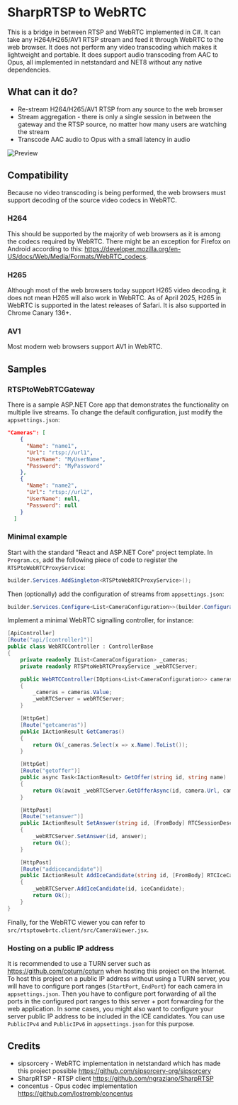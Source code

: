 # SharpRTSP to WebRTC
This is a bridge in between RTSP and WebRTC implemented in C#. It can take any H264/H265/AV1 RTSP stream and feed it through WebRTC to the web browser. It does not perform
any video transcoding which makes it lightweight and portable. It does support audio transcoding from AAC to Opus, all implemented in netstandard and NET8 without any native dependencies.

## What can it do?
- Re-stream H264/H265/AV1 RTSP from any source to the web browser
- Stream aggregation - there is only a single session in between the gateway and the RTSP source, no matter how many users are watching the stream
- Transcode AAC audio to Opus with a small latency in audio

![Preview](demo.gif)

## Compatibility
Because no video transcoding is being performed, the web browsers must support decoding of the source video codecs in WebRTC.

### H264
This should be supported by the majority of web browsers as it is among the codecs required by WebRTC. There might be an exception for Firefox on Android according to this: https://developer.mozilla.org/en-US/docs/Web/Media/Formats/WebRTC_codecs.

### H265
Although most of the web browsers today support H265 video decoding, it does not mean H265 will also work in WebRTC. As of April 2025, H265 in WebRTC is supported in the latest releases of Safari. It is also supported in Chrome Canary 136+.

### AV1
Most modern web browsers support AV1 in WebRTC.

## Samples
### RTSPtoWebRTCGateway
There is a sample ASP.NET Core app that demonstrates the functionality on multiple live streams. To change the default configuration, just modify the `appsettings.json`:
```json
"Cameras": [
    {
      "Name": "name1",
      "Url": "rtsp://url1",
      "UserName": "MyUserName",
      "Password": "MyPassword"
    },
    {
      "Name": "name2",
      "Url": "rtsp://url2",
      "UserName": null,
      "Password": null
    }
  ]
```

### Minimal example
Start with the standard "React and ASP.NET Core" project template. In `Program.cs`, add the following piece of code to register the `RTSPtoWebRTCProxyService`:
```cs
builder.Services.AddSingleton<RTSPtoWebRTCProxyService>();
```

Then (optionally) add the configuration of streams from `appsettings.json`:
```cs
builder.Services.Configure<List<CameraConfiguration>>(builder.Configuration.GetSection("Cameras"));
```

Implement a minimal WebRTC signalling controller, for instance:
```cs
[ApiController]
[Route("api/[controller]")]
public class WebRTCController : ControllerBase
{
    private readonly IList<CameraConfiguration> _cameras;
    private readonly RTSPtoWebRTCProxyService _webRTCServer;

    public WebRTCController(IOptions<List<CameraConfiguration>> cameras, RTSPtoWebRTCProxyService webRTCServer)
    {
        _cameras = cameras.Value;
        _webRTCServer = webRTCServer;
    }

    [HttpGet]
    [Route("getcameras")]
    public IActionResult GetCameras()
    {
        return Ok(_cameras.Select(x => x.Name).ToList());
    }

    [HttpGet]
    [Route("getoffer")]
    public async Task<IActionResult> GetOffer(string id, string name)
    {
        return Ok(await _webRTCServer.GetOfferAsync(id, camera.Url, camera.UserName, camera.Password, camera.StartPort, camera.EndPort));
    }

    [HttpPost]
    [Route("setanswer")]
    public IActionResult SetAnswer(string id, [FromBody] RTCSessionDescriptionInit answer)
    {
        _webRTCServer.SetAnswer(id, answer);
        return Ok();
    }

    [HttpPost]
    [Route("addicecandidate")]
    public IActionResult AddIceCandidate(string id, [FromBody] RTCIceCandidateInit iceCandidate)
    {
        _webRTCServer.AddIceCandidate(id, iceCandidate);
        return Ok();
    }
}
```

Finally, for the WebRTC viewer you can refer to `src/rtsptowebrtc.client/src/CameraViewer.jsx`.

### Hosting on a public IP address
It is recommended to use a TURN server such as https://github.com/coturn/coturn when hosting this project on the Internet. 
To host this project on a public IP address without using a TURN server, you will have to configure port ranges (`StartPort`, `EndPort`) for each camera in `appsettings.json`. Then you have to configure port forwarding of all the ports in the configured port ranges to this server + port forwarding for the web application. 
In some cases, you might also want to configure your server public IP address to be included in the ICE candidates. You can use `PublicIPv4` and `PublicIPv6` in `appsettings.json` for this purpose.

## Credits
- sipsorcery - WebRTC implementation in netstandard which has made this project possible https://github.com/sipsorcery-org/sipsorcery
- SharpRTSP - RTSP client https://github.com/ngraziano/SharpRTSP
- concentus - Opus codec implementation https://github.com/lostromb/concentus
